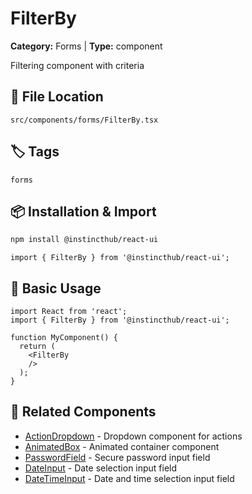 # FilterBy

**Category:** Forms | **Type:** component

Filtering component with criteria

## 📁 File Location

`src/components/forms/FilterBy.tsx`

## 🏷️ Tags

`forms`

## 📦 Installation & Import

```bash
npm install @instincthub/react-ui
```

```tsx
import { FilterBy } from '@instincthub/react-ui';
```

## 🚀 Basic Usage

```tsx
import React from 'react';
import { FilterBy } from '@instincthub/react-ui';

function MyComponent() {
  return (
    <FilterBy
    />
  );
}
```

## 🔗 Related Components

- [ActionDropdown](./ActionDropdown.md) - Dropdown component for actions
- [AnimatedBox](./AnimatedBox.md) - Animated container component
- [PasswordField](./PasswordField.md) - Secure password input field
- [DateInput](./DateInput.md) - Date selection input field
- [DateTimeInput](./DateTimeInput.md) - Date and time selection input field

